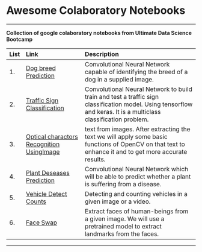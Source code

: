 # Awesome Colaboratory Notebooks

---
__Collection of google colaboratory notebooks from Ultimate Data Science Bootcamp__


| List | Link | Description |
|:--|:--------|:------------|
| 1. | [Dog breed Prediction](https://github.com/meliy-meyada/Colaboratory-Notebooks-ML/blob/main/ML-Notebooks/Dog_breed_Predictions.ipynb) | Convolutional Neural Network capable of identifying the breed of a dog in a supplied image. |
| 2. | [Traffic Sign Classification](https://github.com/meliy-meyada/Colaboratory-Notebooks-ML/blob/main/ML-Notebooks/TF_Traffic_Sign_Classification.ipynb) | Convolutional Neural Network to build train and test a traffic sign classification model.  Using tensorflow and keras. It is a multiclass classification problem. |
| 3. | [Optical charactors Recognition UsingImage](https://github.com/meliy-meyada/Colaboratory-Notebooks-ML/blob/main/ML-Notebooks/Optical_charactors_recognition_using_image.ipynb) |  text from images. After extracting the text we will apply some basic functions of OpenCV on that text to enhance it and to get more accurate results. |
| 4. | [Plant Deseases Prediction](https://github.com/meliy-meyada/Colaboratory-Notebooks-ML/blob/main/ML-Notebooks/Plant_Deseases_Prediction.ipynb) | Convolutional Neural Network which will be able to predict whether a plant is suffering from a disease.|
| 5. | [Vehicle Detect Counts](https://github.com/meliy-meyada/Colaboratory-Notebooks-ML/blob/main/ML-Notebooks/Vehicle_Detect_Counts.ipynb) | Detecting and counting vehicles in a given image or a video. |
| 6. | [Face Swap](https://github.com/meliy-meyada/Colaboratory-Notebooks-ML/blob/main/ML-Notebooks/Face_Swap.ipynb) | Extract faces of human-beings from a given image. We will use a pretrained model to extract landmarks from the faces. |





---
